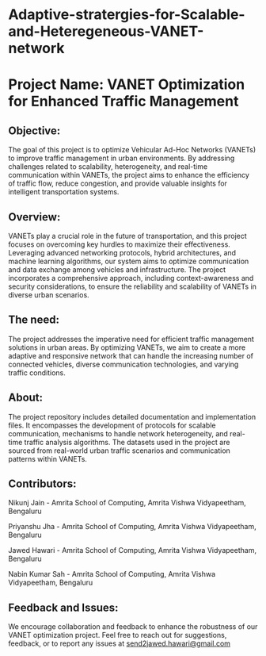 # Adaptive-stratergies-for-Scalable-and-Heteregeneous-VANET-network

# Project Name: VANET Optimization for Enhanced Traffic Management

## Objective:
The goal of this project is to optimize Vehicular Ad-Hoc Networks (VANETs) to improve traffic management in urban environments. By addressing challenges related to scalability, heterogeneity, and real-time communication within VANETs, the project aims to enhance the efficiency of traffic flow, reduce congestion, and provide valuable insights for intelligent transportation systems.

## Overview:
VANETs play a crucial role in the future of transportation, and this project focuses on overcoming key hurdles to maximize their effectiveness. Leveraging advanced networking protocols, hybrid architectures, and machine learning algorithms, our system aims to optimize communication and data exchange among vehicles and infrastructure. The project incorporates a comprehensive approach, including context-awareness and security considerations, to ensure the reliability and scalability of VANETs in diverse urban scenarios.

## The need:
The project addresses the imperative need for efficient traffic management solutions in urban areas. By optimizing VANETs, we aim to create a more adaptive and responsive network that can handle the increasing number of connected vehicles, diverse communication technologies, and varying traffic conditions.

## About:
The project repository includes detailed documentation and implementation files. It encompasses the development of protocols for scalable communication, mechanisms to handle network heterogeneity, and real-time traffic analysis algorithms. The datasets used in the project are sourced from real-world urban traffic scenarios and communication patterns within VANETs.

## Contributors:
Nikunj Jain - Amrita School of Computing, Amrita Vishwa Vidyapeetham, Bengaluru

Priyanshu Jha - Amrita School of Computing, Amrita Vishwa Vidyapeetham, Bengaluru

Jawed Hawari - Amrita School of Computing, Amrita Vishwa Vidyapeetham, Bengaluru

Nabin Kumar Sah - Amrita School of Computing, Amrita Vishwa Vidyapeetham, Bengaluru


## Feedback and Issues:
We encourage collaboration and feedback to enhance the robustness of our VANET optimization project. Feel free to reach out for suggestions, feedback, or to report any issues at send2jawed.hawari@gmail.com 
